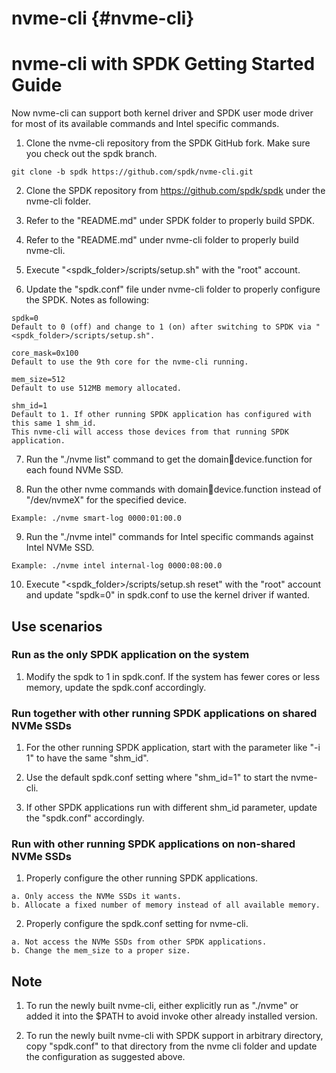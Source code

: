 # nvme-cli {#nvme-cli}

# nvme-cli with SPDK Getting Started Guide

Now nvme-cli can support both kernel driver and SPDK user mode driver for most of its available commands and
Intel specific commands.

1. Clone the nvme-cli repository from the SPDK GitHub fork. Make sure you check out the spdk branch.
~~~{.sh}
git clone -b spdk https://github.com/spdk/nvme-cli.git
~~~

2. Clone the SPDK repository from https://github.com/spdk/spdk under the nvme-cli folder.

3. Refer to the "README.md" under SPDK folder to properly build SPDK.

4. Refer to the "README.md" under nvme-cli folder to properly build nvme-cli.

5. Execute "<spdk_folder>/scripts/setup.sh" with the "root" account.

6. Update the "spdk.conf" file under nvme-cli folder to properly configure the SPDK. Notes as following:
~~~{.sh}
spdk=0
Default to 0 (off) and change to 1 (on) after switching to SPDK via "<spdk_folder>/scripts/setup.sh".

core_mask=0x100
Default to use the 9th core for the nvme-cli running.

mem_size=512
Default to use 512MB memory allocated.

shm_id=1
Default to 1. If other running SPDK application has configured with this same 1 shm_id.
This nvme-cli will access those devices from that running SPDK application.
~~~

7. Run the "./nvme list" command to get the domain:bus:device.function for each found NVMe SSD.

8. Run the other nvme commands with domain:bus:device.function instead of "/dev/nvmeX" for the specified device.
~~~{.sh}
Example: ./nvme smart-log 0000:01:00.0
~~~

9. Run the "./nvme intel" commands for Intel specific commands against Intel NVMe SSD.

~~~{.sh}
Example: ./nvme intel internal-log 0000:08:00.0
~~~

10. Execute "<spdk_folder>/scripts/setup.sh reset" with the "root" account and update "spdk=0" in spdk.conf to
use the kernel driver if wanted.

## Use scenarios

### Run as the only SPDK application on the system
1. Modify the spdk to 1 in spdk.conf. If the system has fewer cores or less memory, update the spdk.conf accordingly.

### Run together with other running SPDK applications on shared NVMe SSDs
1. For the other running SPDK application, start with the parameter like "-i 1" to have the same "shm_id".

2. Use the default spdk.conf setting where "shm_id=1" to start the nvme-cli.

3. If other SPDK applications run with different shm_id parameter, update the "spdk.conf" accordingly.

### Run with other running SPDK applications on non-shared NVMe SSDs
1. Properly configure the other running SPDK applications.
~~~{.sh}
a. Only access the NVMe SSDs it wants.
b. Allocate a fixed number of memory instead of all available memory.
~~~

2. Properly configure the spdk.conf setting for nvme-cli.
~~~{.sh}
a. Not access the NVMe SSDs from other SPDK applications.
b. Change the mem_size to a proper size.
~~~

## Note
1. To run the newly built nvme-cli, either explicitly run as "./nvme" or added it into the $PATH to avoid
invoke other already installed version.

2. To run the newly built nvme-cli with SPDK support in arbitrary directory, copy "spdk.conf" to that
directory from the nvme cli folder and update the configuration as suggested above.
